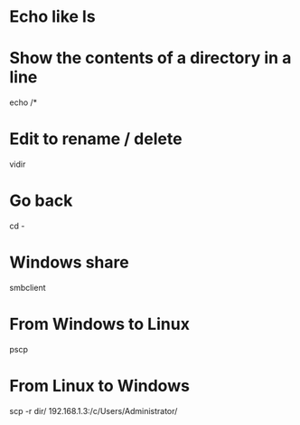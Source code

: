 # Echo like ls
# Show the contents of a directory in a line
echo /*

# Edit to rename / delete
vidir

# Go back
cd -

# Windows share

smbclient

# From Windows to Linux

pscp

# From Linux to Windows

scp -r dir/ 192.168.1.3:/c/Users/Administrator/
